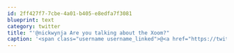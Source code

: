 ```yaml
---
id: 2ff427f7-7cbe-4a01-b405-e8edfa7f3081
blueprint: text
category: twitter
title: "'@nickwynja Are you talking about the Xoom?"
caption: '<span class="username username_linked">@<a href="https://twitter.com/nickwynja" title="Nick Wynja">nickwynja</a></span> Are you talking about the Xoom?'
---
```

